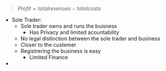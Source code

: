 > $Profit = totalrevenues - totalcosts$
 - Sole Trader:
	 - Sole trader owns and runs the buisness
		 - Has Privacy and limited acountability
	 - No legal distinction between the sole trader and business
	 - Closer to the custemer
	 - Registrering the business is easy
		 - Limited Finance
 - 
<!--stackedit_data:
eyJoaXN0b3J5IjpbMTY4NDYxNjA3OF19
-->